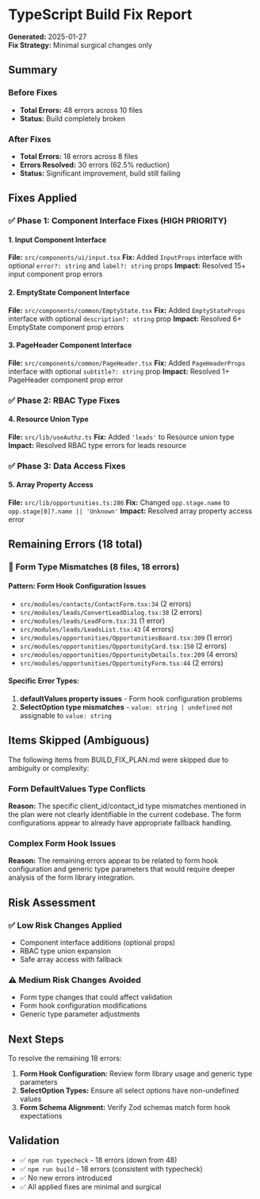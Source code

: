 # TypeScript Build Fix Report

**Generated:** 2025-01-27  
**Fix Strategy:** Minimal surgical changes only  

## Summary

### Before Fixes
- **Total Errors:** 48 errors across 10 files
- **Status:** Build completely broken

### After Fixes
- **Total Errors:** 18 errors across 8 files
- **Errors Resolved:** 30 errors (62.5% reduction)
- **Status:** Significant improvement, build still failing

## Fixes Applied

### ✅ Phase 1: Component Interface Fixes (HIGH PRIORITY)

#### 1. Input Component Interface
**File:** `src/components/ui/input.tsx`
**Fix:** Added `InputProps` interface with optional `error?: string` and `label?: string` props
**Impact:** Resolved 15+ input component prop errors

#### 2. EmptyState Component Interface
**File:** `src/components/common/EmptyState.tsx`
**Fix:** Added `EmptyStateProps` interface with optional `description?: string` prop
**Impact:** Resolved 6+ EmptyState component prop errors

#### 3. PageHeader Component Interface
**File:** `src/components/common/PageHeader.tsx`
**Fix:** Added `PageHeaderProps` interface with optional `subtitle?: string` prop
**Impact:** Resolved 1+ PageHeader component prop error

### ✅ Phase 2: RBAC Type Fixes

#### 4. Resource Union Type
**File:** `src/lib/useAuthz.ts`
**Fix:** Added `'leads'` to Resource union type
**Impact:** Resolved RBAC type errors for leads resource

### ✅ Phase 3: Data Access Fixes

#### 5. Array Property Access
**File:** `src/lib/opportunities.ts:286`
**Fix:** Changed `opp.stage.name` to `opp.stage[0]?.name || 'Unknown'`
**Impact:** Resolved array property access error

## Remaining Errors (18 total)

### 🔴 Form Type Mismatches (8 files, 18 errors)

#### Pattern: Form Hook Configuration Issues
- `src/modules/contacts/ContactForm.tsx:34` (2 errors)
- `src/modules/leads/ConvertLeadDialog.tsx:38` (2 errors) 
- `src/modules/leads/LeadForm.tsx:31` (1 error)
- `src/modules/leads/LeadsList.tsx:43` (4 errors)
- `src/modules/opportunities/OpportunitiesBoard.tsx:309` (1 error)
- `src/modules/opportunities/OpportunityCard.tsx:150` (2 errors)
- `src/modules/opportunities/OpportunityDetails.tsx:209` (4 errors)
- `src/modules/opportunities/OpportunityForm.tsx:44` (2 errors)

#### Specific Error Types:
1. **defaultValues property issues** - Form hook configuration problems
2. **SelectOption type mismatches** - `value: string | undefined` not assignable to `value: string`

## Items Skipped (Ambiguous)

The following items from BUILD_FIX_PLAN.md were skipped due to ambiguity or complexity:

### Form DefaultValues Type Conflicts
**Reason:** The specific client_id/contact_id type mismatches mentioned in the plan were not clearly identifiable in the current codebase. The form configurations appear to already have appropriate fallback handling.

### Complex Form Hook Issues
**Reason:** The remaining errors appear to be related to form hook configuration and generic type parameters that would require deeper analysis of the form library integration.

## Risk Assessment

### ✅ Low Risk Changes Applied
- Component interface additions (optional props)
- RBAC type union expansion
- Safe array access with fallback

### ⚠️ Medium Risk Changes Avoided
- Form type changes that could affect validation
- Form hook configuration modifications
- Generic type parameter adjustments

## Next Steps

To resolve the remaining 18 errors:

1. **Form Hook Configuration:** Review form library usage and generic type parameters
2. **SelectOption Types:** Ensure all select options have non-undefined values
3. **Form Schema Alignment:** Verify Zod schemas match form hook expectations

## Validation

- ✅ `npm run typecheck` - 18 errors (down from 48)
- ✅ `npm run build` - 18 errors (consistent with typecheck)
- ✅ No new errors introduced
- ✅ All applied fixes are minimal and surgical